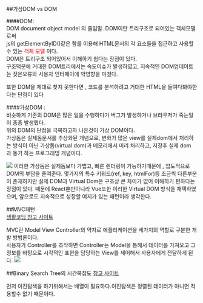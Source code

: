 ##가상DOM vs DOM      

####DOM:        
DOM document object model 의 줄임말.
DOM이란 트리구조로 되어있는 객체모델로써        
js의 getElementByID()같은 함를 이용해 HTML문서의 각 요소들을 접근하고 사용할 수 있는 <span style="color:red">객체 모델</span> 이다.      
DOM은 트리구조 되어있어서 이해하기 쉽다는 장점이 있다.   
구조덕분에 거대한 DOM트리에서는 속도이슈가 발생하였고, 지속적인 DOM업데이트는 잦은오류와 사용자 인터페이에 악영향을 미쳤다.      

또한 DOM을 제대로 찾지 못한다면 , 코드를 분석하려고 거대한 HTML을 들여다봐야한다는 단점이 있다     

####가상DOM :       
비슷하게 기존의 DOM은 많은 일을 수행하다가 버그가 발생하거나 브라우저가 죽는일이 종종 발생했다.     
위의 DOM의 단점을 극복하고자 나온것이 가상 DOM이다.      
가상돔은 실제돔문서를 추상화된 개념으로, 변화가 많은 view를 실제dom에서 처리하는 방식이 아닌 가상돔(virtual dom)과 메모리에서 미리 처리하고, 저장후 
실제 dom 과 동기 하는 프로그래밍 개념이다.      
         
<img src="https://img1.daumcdn.net/thumb/R1280x0/?scode=mtistory2&fname=https%3A%2F%2Fblog.kakaocdn.net%2Fdn%2FbsK2db%2FbtqCoR6Sefb%2FbWCCnmtGeZKkabCwwxBCn0%2Ftfile.svg"/>      
이러한 가상돔은 실제돔보다 가볍고, 빠른 렌더링이 가능하기때문에 , 압도적으로 DOM의 부담을 줄여준다.     
몇가지의 특수 키워드(ref, key, htmlFor)등 조금씩 다른부분이 존재하지만 실제 DOM과 Virtual Dom은 구조상 큰 차이가 없어 이해하기 편하다는 장점이 있다.
때문에 React뿐만아니라 Vue또한 이러한 Virtual DOM 방식을 채택하였으며, 앞으로도 지속적으로 성장할 여지가 있는 패턴이라 생각한다.



##MVC패턴     
[생활코딩 참고 사이트](https://opentutorials.org/course/697/3828)      

MVC란 Model View Controller의 약자로 에플리케이션을 세가지의 역할로 구분한 개발 방법론이다.     
사용자가 Controller를 조작하면 Controller는 Model을 통해서 데이터를 가져오고 그 정보를 바탕으로 시각적인 표현을 담당하는 View를 제어해서 사용자에게 전달하게 된다. 
<img src="https://s3.ap-northeast-2.amazonaws.com/opentutorials-user-file/module/327/1262.png"/>


##Binary Search Tree의 시간복잡도
[참고 사이트](https://ggodong.tistory.com/36)     

먼저 이진탐색을 하기위해서는 배열이 필요하다.이진탐색은 정렬된 데이터가 아니면 적용할수 없기 때문이다.

